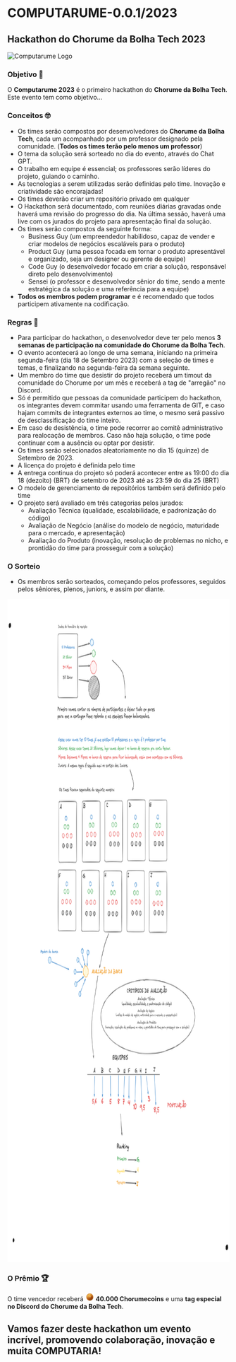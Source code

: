 # COMPUTARUME-0.0.1/2023

## Hackathon do Chorume da Bolha Tech 2023

![Computarume Logo](./assets/banner.gif)

### Objetivo 🚀

O **Computarume 2023** é o primeiro hackathon do **Chorume da Bolha Tech**. Este evento tem como objetivo...

### Conceitos 🤓

- Os times serão compostos por desenvolvedores do **Chorume da Bolha Tech**, cada um acompanhado por um professor designado pela comunidade. (**Todos os times terão pelo menos um professor**)
- O tema da solução será sorteado no dia do evento, através do Chat GPT.
- O trabalho em equipe é essencial; os professores serão líderes do projeto, guiando o caminho.
- As tecnologias a serem utilizadas serão definidas pelo time. Inovação e criatividade são encorajadas!
- Os times deverão criar um repositório privado em qualquer 
- O Hackathon será documentado, com reuniões diárias gravadas onde haverá uma revisão do progresso do dia. Na última sessão, haverá uma live com os jurados do projeto para apresentação final da solução.
- Os times serão compostos da seguinte forma:
  - Business Guy (um empreendedor habilidoso, capaz de vender e criar modelos de negócios escaláveis para o produto)
  - Product Guy (uma pessoa focada em tornar o produto apresentável e organizado, seja um designer ou gerente de equipe)
  - Code Guy (o desenvolvedor focado em criar a solução, responsável direto pelo desenvolvimento)
  - Sensei (o professor e desenvolvedor sênior do time, sendo a mente estratégica da solução e uma referência para a equipe)
- **Todos os membros podem programar** e é recomendado que todos participem ativamente na codificação.

### Regras 📝

- Para participar do hackathon, o desenvolvedor deve ter pelo menos **3 semanas de participação na comunidade do Chorume da Bolha Tech**.
- O evento acontecerá ao longo de uma semana, iniciando na primeira segunda-feira (dia 18 de Setembro 2023) com a seleção de times e temas, e finalizando na segunda-feira da semana seguinte.
- Um membro do time que desistir do projeto receberá um timout da comunidade do Chorume por um mês e receberá a tag de "arregão" no Discord.
- Só é permitido que pessoas da comunidade participem do hackathon, os integrantes devem commitar usando uma ferramenta de GIT, e caso hajam commits de integrantes externos ao time, o mesmo será passivo de desclassificação do time inteiro.
- Em caso de desistência, o time pode recorrer ao comitê administrativo para realocação de membros. Caso não haja solução, o time pode continuar com a ausência ou optar por desistir.
- Os times serão selecionados aleatoriamente no dia 15 (quinze) de Setembro de 2023.
- A licença do projeto é definida pelo time
- A entrega continua do projeto só poderá acontecer entre as 19:00 do dia 18 (dezoito) (BRT) de setembro de 2023 até as 23:59 do dia 25 (BRT)
- O modelo de gerenciamento de repositórios também será definido pelo time
- O projeto será avaliado em três categorias pelos jurados:
  - Avaliação Técnica (qualidade, escalabilidade, e padronização do código)
  - Avaliação de Negócio (análise do modelo de negócio, maturidade para o mercado, e apresentação)
  - Avaliação do Produto (inovação, resolução de problemas no nicho, e prontidão do time para prosseguir com a solução)

### O Sorteio

- Os membros serão sorteados, começando pelos professores, seguidos pelos sêniores, plenos, juniors, e assim por diante.

 <img width="100%" height="1500px" src="./assets/sorteio.png" />

### O Prêmio 🏆

O time vencedor receberá <img width="20px" height="20px" src="./assets/chorumecoin.png" />  **40.000 Chorumecoins**
e uma **tag especial no Discord do Chorume da Bolha Tech**.

## Vamos fazer deste hackathon um evento incrível, promovendo colaboração, inovação e muita COMPUTARIA!
